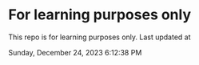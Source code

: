 # For learning purposes only
This repo is for learning purposes only.
Last updated at

Sunday, December 24, 2023 6:12:38 PM

